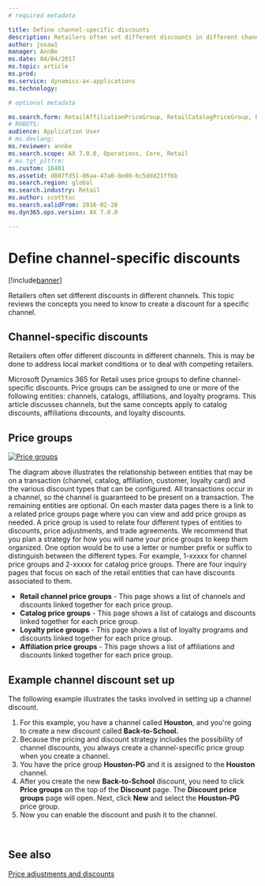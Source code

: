 ```yaml
---
# required metadata

title: Define channel-specific discounts
description: Retailers often set different discounts in different channels. This topic reviews the concepts you need to know to create a discount for a specific channel. 
author: josaw1
manager: AnnBe
ms.date: 04/04/2017
ms.topic: article
ms.prod: 
ms.service: dynamics-ax-applications
ms.technology: 

# optional metadata

ms.search.form: RetailAffiliationPriceGroup, RetailCatalogPriceGroup, RetailChannelPriceGroup, RetailDiscountPriceGroup, RetailDiscountPricingWorkspace, RetailPeriodicDiscount, RetailStoreItemPriceList, RetailStoreTable
# ROBOTS: 
audience: Application User
# ms.devlang: 
ms.reviewer: annbe
ms.search.scope: AX 7.0.0, Operations, Core, Retail
# ms.tgt_pltfrm: 
ms.custom: 16401
ms.assetid: d807fd51-86aa-47a0-8e00-6c5ddd21ff6b
ms.search.region: global
ms.search.industry: Retail
ms.author: scotttuc
ms.search.validFrom: 2016-02-28
ms.dyn365.ops.version: AX 7.0.0

---
```


# Define channel-specific discounts

[!include[banner](includes/banner.md)]


Retailers often set different discounts in different channels. This topic reviews the concepts you need to know to create a discount for a specific channel. 

Channel-specific discounts
--------------------------

Retailers often offer different discounts in different channels. This is may be done to address local market conditions or to deal with competing retailers.

Microsoft Dynamics 365 for Retail uses price groups to define channel-specific discounts. Price groups can be assigned to one or more of the following entities: channels, catalogs, affiliations, and loyalty programs. This article discusses channels, but the same concepts apply to catalog discounts, affiliations discounts, and loyalty discounts.

## Price groups

[![Price groups](./media/price-groups-1024x608.png)](./media/price-groups.png)

The diagram above illustrates the relationship between entities that may be on a transaction (channel, catalog, affiliation, customer, loyalty card) and the various discount types that can be configured. All transactions occur in a channel, so the channel is guaranteed to be present on a transaction. The remaining entities are optional. On each master data pages there is a link to a related price groups page where you can view and add price groups as needed. A price group is used to relate four different types of entities to discounts, price adjustments, and trade agreements. We recommend that you plan a strategy for how you will name your price groups to keep them organized. One option would be to use a letter or number prefix or suffix to distinguish between the different types. For example, 1-xxxxx for channel price groups and 2-xxxxx for catalog price groups. There are four inquiry pages that focus on each of the retail entities that can have discounts associated to them.

-   **Retail channel price groups** - This page shows a list of channels and discounts linked together for each price group.
-   **Catalog price groups** - This page shows a list of catalogs and discounts linked together for each price group.
-   **Loyalty price groups** - This page shows a list of loyalty programs and discounts linked together for each price group.
-   **Affiliation price groups** - This page shows a list of affiliations and discounts linked together for each price group.

## Example channel discount set up
The following example illustrates the tasks involved in setting up a channel discount.

1.  For this example, you have a channel called **Houston**, and you're going to create a new discount called **Back-to-School.**
2.  Because the pricing and discount strategy includes the possibility of channel discounts, you always create a channel-specific price group when you create a channel.
3.  You have the price group **Houston-PG** and it is assigned to the **Houston** channel.
4.  After you create the new **Back-to-School** discount, you need to click **Price groups** on the top of the **Discount** page. The **Discount price groups** page will open. Next, click **New** and select the **Houston-PG** price group.
5.  Now you can enable the discount and push it to the channel.

 

See also
--------

[Price adjustments and discounts](price-adjustments-discounts.md)



